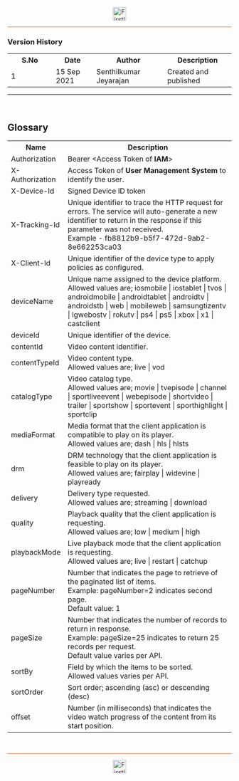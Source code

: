 <p align="center"><img src="https://cdn.shortpixel.ai/spai/w_378+q_lossy+ret_img+to_webp/https://firstlight.ai/wp-content/uploads/2021/03/300ppi-logotype-transparent.png" alt="Firstlight" height="30"/></p>

<hr style="height:1px;border-width:0;background-color:#f26524">

### Version History

<table width='100%'>
  <tr>
    <th width='20%'>S.No</th>
    <th>Date</th>
    <th>Author</th>
    <th>Description</th>
  </tr>
  <tr>
    <td>1</td>
    <td>15 Sep 2021</td>
    <td>Senthilkumar Jeyarajan</td>
    <td>Created and published</td>
  </tr>
</table>

<hr style="height:1px;border-width:0;background-color:black">

<br/>

## Glossary

<table width='100%'>
  <tr>
    <th width='20%'>Name</th>
    <th>Description</th>
  </tr>
  <tr>
    <td>Authorization</td>
    <td>Bearer &lt;Access Token of <b>IAM</b>&gt;</td>
  </tr>
  <tr>
    <td>X-Authorization</td>
    <td>Access Token of <b>User Management System</b> to identify the user.</td>
  </tr>
  <tr>
    <td>X-Device-Id</td>
    <td>Signed Device ID token</td>
  </tr>
  <tr>
    <td>X-Tracking-Id</td>
    <td>Unique identifier to trace the HTTP request for errors. The service will auto-generate a new identifier to return in the response if this parameter was not received.<br/>Example - fb8812b9-b5f7-472d-9ab2-8e662253ca03</td>
  </tr>
  <tr>
    <td>X-Client-Id</td>
    <td>Unique identifier of the device type to apply policies as configured.</td>
  </tr>
  <tr>
    <td>deviceName</td>
    <td>Unique name assigned to the device platform.<br/>
    Allowed values are; iosmobile | iostablet | tvos | androidmobile | androidtablet | androidtv | androidstb | web | mobileweb | samsungtizentv | lgwebostv | rokutv | ps4 | ps5 | xbox | x1 | castclient</td>
  </tr>
  <tr>
    <td>deviceId</td>
    <td>Unique identifier of the device.</td>
  </tr>
  <tr>
    <td>contentId</td>
    <td>Video content identifier.</td>
  </tr>
  <tr>
    <td>contentTypeId</td>
    <td>Video content type. <br/>
    Allowed values are; live | vod</td>
  </tr>
  <tr>
    <td>catalogType</td>
    <td>Video catalog type. <br/>
    Allowed values are; movie | tvepisode | channel | sportliveevent | webepisode | shortvideo | trailer | sportshow | sportevent | sporthighlight | sportclip</td>
  </tr>
  <tr>
    <td>mediaFormat</td>
    <td>Media format that the client application is compatible to play on its player. <br/>
    Allowed values are; dash | hls | hlsts</td>
  </tr>
  <tr>
    <td>drm</td>
    <td>DRM technology that the client application is feasible to play on its player. <br/>
    Allowed values are; fairplay | widevine | playready</td>
  </tr>
  <tr>
    <td>delivery</td>
    <td>Delivery type requested. <br/>
    Allowed values are; streaming | download</td>
  </tr>
  <tr>
    <td>quality</td>
    <td>Playback quality that the client application is requesting. <br/>
    Allowed values are; low | medium | high</td>
  </tr>
  <tr>
    <td>playbackMode</td>
    <td>Live playback mode that the client application is requesting. <br/>
    Allowed values are; live | restart | catchup</td>
  </tr>
  <tr>
    <td>pageNumber</td>
    <td>Number that indicates the page to retrieve of the paginated list of items. <br>Example: pageNumber=2 indicates second page.<br>Default value: 1</td>
  </tr>
  <tr>
    <td>pageSize</td>
    <td>Number that indicates the number of records to return in response. <br>Example: pageSize=25 indicates to return 25 records per request. <br>Default value varies per API.</td>
  </tr>
  <tr>
    <td>sortBy</td>
    <td>Field by which the items to be sorted. <br>Allowed values varies per API.</td>
  </tr>
  <tr>
    <td>sortOrder</td>
    <td>Sort order; ascending (asc) or descending (desc)</td>
  </tr>
  <tr>
    <td>offset</td>
    <td>Number (in milliseconds) that indicates the video watch progress of the content from its start position.</td>
  </tr>
</table>

<br/>

<hr style="height:1px;border-width:0;background-color:#f26524">

<p align="center"><img src="https://cdn.shortpixel.ai/spai/w_378+q_lossy+ret_img+to_webp/https://firstlight.ai/wp-content/uploads/2021/03/300ppi-logotype-transparent.png" alt="Firstlight" height="30"/></p>